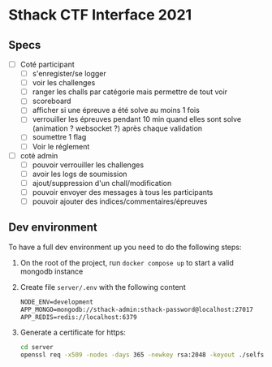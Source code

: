 # Sthack CTF Interface 2021

## Specs

- [ ] Coté participant
  - [ ] s'enregister/se logger
  - [ ] voir les challenges
  - [ ] ranger les challs par catégorie mais permettre de tout voir
  - [ ] scoreboard
  - [ ] afficher si une épreuve a été solve au moins 1 fois
  - [ ] verrouiller les épreuves pendant 10 min quand elles sont solve (animation ? websocket ?) après chaque validation
  - [ ] soumettre 1 flag
  - [ ] Voir le réglement
- [ ] coté admin
  - [ ] pouvoir verrouiller les challenges
  - [ ] avoir les logs de soumission
  - [ ] ajout/suppression d'un chall/modification
  - [ ] pouvoir envoyer des messages à tous les participants
  - [ ] pouvoir ajouter des indices/commentaires/épreuves

## Dev environment

To have a full dev environment up you need to do the following steps:

1. On the root of the project, run `docker compose up` to start a valid mongodb instance
2. Create file `server/.env` with the following content

    ```txt
    NODE_ENV=development
    APP_MONGO=mongodb://sthack-admin:sthack-password@localhost:27017
    APP_REDIS=redis://localhost:6379
    ```

3. Generate a certificate for https:

    ```bash
    cd server
    openssl req -x509 -nodes -days 365 -newkey rsa:2048 -keyout ./selfsigned.key -out selfsigned.crt
    ```
